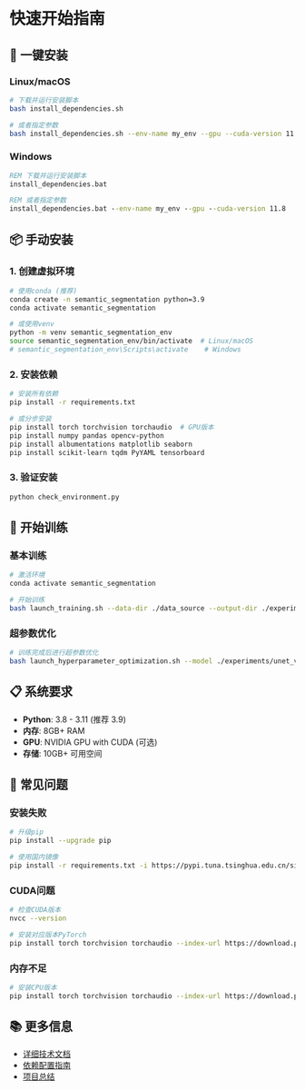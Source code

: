 # 快速开始指南

## 🚀 一键安装

### Linux/macOS
```bash
# 下载并运行安装脚本
bash install_dependencies.sh

# 或者指定参数
bash install_dependencies.sh --env-name my_env --gpu --cuda-version 11.8
```

### Windows
```cmd
REM 下载并运行安装脚本
install_dependencies.bat

REM 或者指定参数
install_dependencies.bat --env-name my_env --gpu --cuda-version 11.8
```

## 📦 手动安装

### 1. 创建虚拟环境
```bash
# 使用conda (推荐)
conda create -n semantic_segmentation python=3.9
conda activate semantic_segmentation

# 或使用venv
python -m venv semantic_segmentation_env
source semantic_segmentation_env/bin/activate  # Linux/macOS
# semantic_segmentation_env\Scripts\activate    # Windows
```

### 2. 安装依赖
```bash
# 安装所有依赖
pip install -r requirements.txt

# 或分步安装
pip install torch torchvision torchaudio  # GPU版本
pip install numpy pandas opencv-python
pip install albumentations matplotlib seaborn
pip install scikit-learn tqdm PyYAML tensorboard
```

### 3. 验证安装
```bash
python check_environment.py
```

## 🎯 开始训练

### 基本训练
```bash
# 激活环境
conda activate semantic_segmentation

# 开始训练
bash launch_training.sh --data-dir ./data_source --output-dir ./experiments --experiment unet_v1
```

### 超参数优化
```bash
# 训练完成后进行超参数优化
bash launch_hyperparameter_optimization.sh --model ./experiments/unet_v1/best_model.pth
```

## 📋 系统要求

- **Python**: 3.8 - 3.11 (推荐 3.9)
- **内存**: 8GB+ RAM
- **GPU**: NVIDIA GPU with CUDA (可选)
- **存储**: 10GB+ 可用空间

## 🔧 常见问题

### 安装失败
```bash
# 升级pip
pip install --upgrade pip

# 使用国内镜像
pip install -r requirements.txt -i https://pypi.tuna.tsinghua.edu.cn/simple/
```

### CUDA问题
```bash
# 检查CUDA版本
nvcc --version

# 安装对应版本PyTorch
pip install torch torchvision torchaudio --index-url https://download.pytorch.org/whl/cu118
```

### 内存不足
```bash
# 安装CPU版本
pip install torch torchvision torchaudio --index-url https://download.pytorch.org/whl/cpu
```

## 📚 更多信息

- [详细技术文档](TECHNICAL_DOCUMENTATION.md)
- [依赖配置指南](DEPENDENCY_SETUP_GUIDE.md)
- [项目总结](PROJECT_SUMMARY.md)
